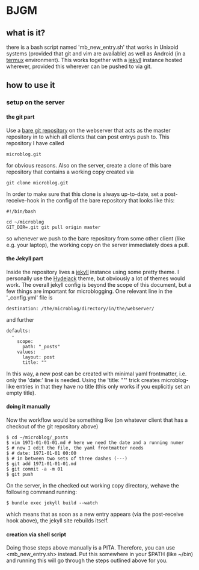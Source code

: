 # BJGM

## what is it?

there is a bash script named 'mb_new_entry.sh' that works in Unixoid systems
(provided that git and vim are available) as well as Android (in a
[termux][] environment). This works together with a [jekyll][] instance hosted
wherever, provided this wherever can be pushed to via git.


## how to use it

### setup on the server

#### the git part

Use a [bare git repository](https://git-scm.com/book/en/v2/Git-on-the-Server-Getting-Git-on-a-Server) on the webserver that acts as the master repository in to which all clients that can post entrys push to. This repository I have called  

	microblog.git

for obvious reasons. Also on the server, create a clone of this bare repository that contains a working copy created via  

	git clone microblog.git

In order to make sure that this clone is always up-to-date, set a post-receive-hook in the config of the bare repository that looks like this:  

	#!/bin/bash
	
	cd ~/microblog
	GIT_DIR=.git git pull origin master

so whenever we push to the bare repository from some other client (like e.g. your laptop), the working copy on the server immediately does a pull.
 
#### the Jekyll part

Inside the repository lives a [jekyll](https://jekyllrb.com/) instance using some pretty theme. I personally use the [Hydejack](https://qwtel.com/hydejack/) theme, but obviously a lot of themes would work. The overall jekyll config is beyond the scope of this document, but a few things are important for microblogging. One relevant line in the '_config.yml' file is  

	destination: /the/microblog/directory/in/the/webserver/

and further

	defaults:
	  - 
	    scope: 
	      path: "_posts"
	    values:
	      layout: post
	      title: ""

In this way, a new post can be created with minimal yaml frontmatter, i.e. only the 'date:' line is needed. Using the 'title: ""' trick creates microblog-like entries in that they have no title (this only works if you explicitly set an empty title).

#### doing it manually

Now the workflow would be something like (on whatever client that has a checkout of the git repository above)  

	$ cd ~/microblog/_posts
	$ vim 1971-01-01-01.md # here we need the date and a running numer
	$ # now I edit the file, the yaml frontmatter needs
	$ # date: 1971-01-01 00:00
	$ # in between two sets of three dashes (---)
	$ git add 1971-01-01-01.md
	$ git commit -a -m 01
	$ git push

On the server, in the checked out working copy directory, wehave the following command running:  

	$ bundle exec jekyll build --watch

which means that as soon as a new entry appears (via the post-receive hook above), the jekyll site rebuilds itself.

#### creation via shell script

Doing those steps above manually is a PITA. Therefore, you can use <mb_new_entry.sh> instead. Put this somewhere in your $PATH (like ~/bin) and running this will go through the steps outlined above for you.






[termux]: https://termux.com/
[jekyll]: https://jekyllrb.com/
